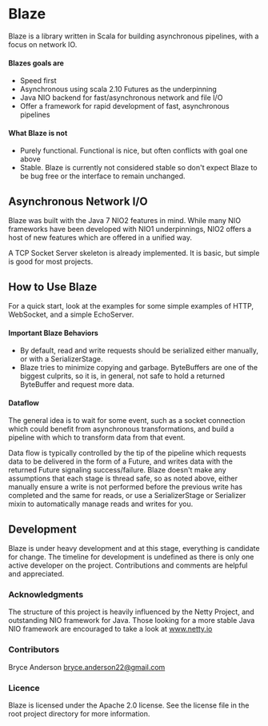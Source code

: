 Blaze
=====

Blaze is a library written in Scala for building asynchronous pipelines, with a focus on network IO. 

#### Blazes goals are
- Speed first
- Asynchronous using scala 2.10 Futures as the underpinning
- Java NIO backend for fast/asynchronous network and file I/O
- Offer a framework for rapid development of fast, asynchronous pipelines

#### What Blaze is not
- Purely functional. Functional is nice, but often conflicts with goal one above
- Stable. Blaze is currently not considered stable so don't expect Blaze to be bug free or the interface to remain unchanged.

## Asynchronous Network I/O
Blaze was built with the Java 7 NIO2 features in mind. While many NIO frameworks have been developed with NIO1 underpinnings, NIO2 offers a host of new features which are offered in a unified way.

A TCP Socket Server skeleton is already implemented. It is basic, but simple is good for most projects.

## How to Use Blaze
For a quick start, look at the examples for some simple examples of HTTP, WebSocket, and a simple EchoServer. 

#### Important Blaze Behaviors
* By default, read and write requests should be serialized either manually, or with a SerializerStage.
* Blaze tries to minimize copying and garbage. ByteBuffers are one of the biggest culprits, so it is, in general, not safe to hold a returned ByteBuffer and request more data.

#### Dataflow

The general idea is to wait for some event, such as a socket connection which could benefit from asynchronous transformations, and build a pipeline with which to transform data from that event.

Data flow is typically controlled by the tip of the pipeline which requests data to be delivered in the form of a Future, and writes data with the returned Future signaling success/failure. Blaze doesn't make any assumptions that each stage is thread safe, so as noted above, either manually ensure a write is not performed before the previous write has completed and the same for reads, or use a SerializerStage or Serializer mixin to automatically manage reads and writes for you.

## Development
Blaze is under heavy development and at this stage, everything is candidate for change. The timeline for development is undefined as there is only one active developer on the project. Contributions and comments are helpful and appreciated.

### Acknowledgments
The structure of this project is heavily influenced by the Netty Project, and outstanding NIO framework for Java. Those looking for a more stable Java NIO framework are encouraged to take a look at www.netty.io

### Contributors
Bryce Anderson <bryce.anderson22@gmail.com>

### Licence
Blaze is licensed under the Apache 2.0 license. See the license file in the root project directory for more information.
